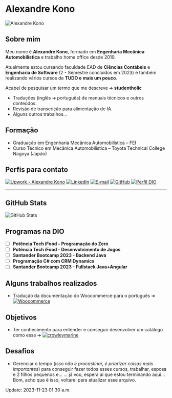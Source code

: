 # Alexandre Kono
![Alexandre Kono](https://scontent.fsjp7-1.fna.fbcdn.net/v/t31.18172-1/19800602_1754114494617100_6767581507800124514_o.jpg?stp=dst-jpg_p200x200&_nc_cat=108&ccb=1-7&_nc_sid=2b6aad&_nc_eui2=AeEduGWWCCC91vDIoENrE_eNqVdRBwFEcZypV1EHAURxnC5Dd-RoffxeyuLy77g9RZxdTkGX1nwbP1ZEr8koaoMW&_nc_ohc=Us42vjiZgZsAX8WRBEg&_nc_ht=scontent.fsjp7-1.fna&oh=00_AfAHeGbkpjmse1375H20oR9NgcQrx1neswt9JZ8XFu04Ng&oe=65861318) 

## Sobre mim
Meu nome é **Alexandre Kono**, formado em **Engenharia Mecânica Automobilística** e trabalho home office desde 2019.

Atualmente estou cursando faculdade EAD de **Ciências Contábeis** e **Engenharia de Software** (2 - Semestre concluídos em 2023) e também realizando vários cursos de **TUDO e mais um pouco**.

Acabei de pesquisar um termo que me descreve ➔  **studentholic**
- Traduções (inglês ➔ português) de manuais técnicos e outros conteúdos.
- Revisão de transcrição para alimentação de IA.
- Alguns outros trabalhos...

## Formação
- Graduação em Engenharia Mecânica Automobilística – FEI
- Curso Técnico em Mecânica Automobilística – Toyota Technical College Nagoya (Japão)

## Perfis para contato
[![Upwork - Alexandre Kono](https://img.shields.io/badge/UpWork-6FDA44?flat&logo=Upwork&logoColor=white)](https://www.upwork.com/freelancers/~01ed30f8d89e595e75)  [![LinkedIn](https://img.shields.io/badge/LinkedIn-000?styleflat&logo=linkedin&logoColor=0E76A8)](https://www.linkedin.com/in/alexandre-kono)  [![E-mail](https://img.shields.io/badge/-Email-000?style=flat&logo=microsoft-outlook&logoColor=007BFF)](mailto:alexandre_kono@hotmail.com)  [![GitHub](https://img.shields.io/badge/GitHub-100000?style=flat&logo=github&logoColor=white)](https://github.com/Alexandre-Kono)  [![Perfil DIO](https://img.shields.io/badge/-Meu%20Perfil%20na%20DIO-6d25e8?style=flat)](https://www.dio.me/users/alexandre_kono)

---
## GitHub Stats
![GitHub Stats](https://github-readme-stats.vercel.app/api?username=Alexandre-Kono&theme=transparent&bg_color=000&border_color=30A3DC&show_icons=true&icon_color=30A3DC&title_color=E94D5F&text_color=FFF)

## Programas na DIO
- [ ]  **Potência Tech iFood - Programação do Zero**
- [ ]  **Potência Tech iFood - Desenvolvimento de Jogos**
- [ ]  **Santander Bootcamp 2023 - Backend Java**
- [ ]  **Programação C# com CRM Dynamics**
- [ ]  **Santander Bootcamp 2023 - Fullstack Java+Angular**

## Alguns trabalhos realizados
- Tradução da documentação do Woocommerce para o português ➔ [![Woocommerce](https://img.shields.io/badge/Woocommerce-purple?style=flat&logo=crowleymarine&logoColor=0E76A8)](https://woo.com/documentation/documentacao-em-portugues/)

## Objetivos
- Ter conhecimento para entender e conseguir desenvolver um catálogo como esse ➔ [![crowleymarine](https://img.shields.io/badge/crowley_marine-gray?style=flat&logo=crowleymarine&logoColor=0E76A8)](https://www.crowleymarine.com/yamaha/oem-parts/outboard/2014/f60lhb/power-trim-tilt-assy-1)

## Desafios
- Gerenciar o tempo (*isso não é procastinar, é priorizar coisas mais importantes*) para conseguir fazer todos esses cursos, trabalhar, esposa e 2 filhos pequenos e... ... já vou, espera aí que estou terminando aqui... Bom, acho que é isso, voltarei para atualizar esse arquivo.

Update: 2023-11-23 01:30 a.m.
